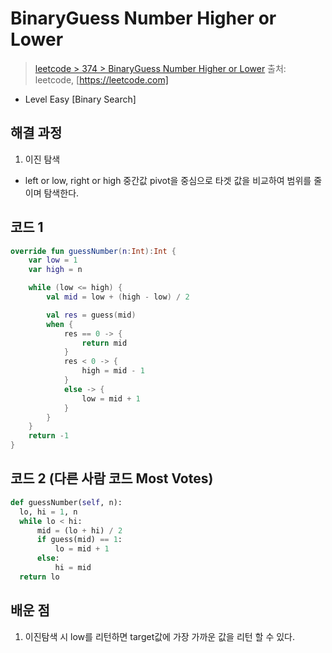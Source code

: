 # BinaryGuess Number Higher or Lower

> [leetcode > 374 > BinaryGuess Number Higher or Lower](https://leetcode.com/problems/guess-number-higher-or-lower)
> 출처: leetcode, [https://leetcode.com]

- Level Easy [Binary Search]

## 해결 과정

1. 이진 탐색 
 - left or low, right or high 중간값 pivot을 중심으로 타겟 값을 비교하여 범위를 줄이며 탐색한다.


## 코드 1

```kotlin
override fun guessNumber(n:Int):Int {
    var low = 1
    var high = n

    while (low <= high) {
        val mid = low + (high - low) / 2

        val res = guess(mid)
        when {
            res == 0 -> {
                return mid
            }
            res < 0 -> {
                high = mid - 1
            }
            else -> {
                low = mid + 1
            }
        }
    }
    return -1
}
```

## 코드 2 (다른 사람 코드 Most Votes)

```python
def guessNumber(self, n):
  lo, hi = 1, n
  while lo < hi:
      mid = (lo + hi) / 2
      if guess(mid) == 1:
          lo = mid + 1
      else:
          hi = mid
  return lo
```

## 배운 점
1. 이진탐색 시 low를 리턴하면 target값에 가장 가까운 값을 리턴 할 수 있다.
